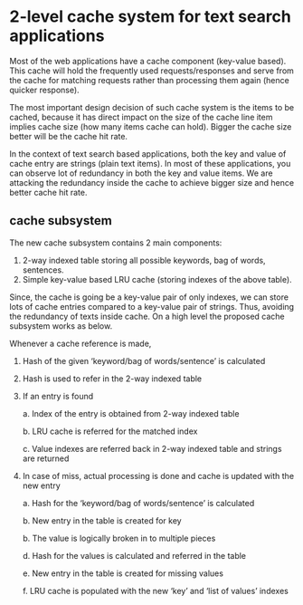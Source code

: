 2-level cache system for text search applications
============================================
Most of the web applications have a cache component (key-value based). 
This cache will hold the frequently used requests/responses and serve from the cache for matching requests rather than processing them again (hence quicker response).

The most important design decision of such cache system is the items to be cached, 
because it has direct impact on the size of the cache line item implies cache size (how many items cache can hold). 
Bigger the cache size better will be the cache hit rate.

In the context of text search based applications, both the key and value of cache entry are strings (plain text items). 
In most of these applications, you can observe lot of redundancy in both the key and value items. 
We are attacking the redundancy inside the cache to achieve bigger size and hence better cache hit rate.

## cache subsystem

The new cache subsystem contains 2 main components:

1. 2-way indexed table storing all possible keywords, bag of words, sentences.
2. Simple key-value based LRU cache (storing indexes of the above table).

Since, the cache is going be a key-value pair of only indexes, we can store lots of cache entries compared to a key-value pair of strings. 
Thus, avoiding the redundancy of texts inside cache. On a high level the proposed cache subsystem works as below.


Whenever a cache reference is made,

1. Hash of the given ‘keyword/bag of words/sentence’ is calculated
2. Hash is used to refer in the 2-way indexed table
3. If an entry is found

    a. Index of the entry is obtained from 2-way indexed table
    
    b. LRU cache is referred for the matched index
    
    c. Value indexes are referred back in 2-way indexed table and strings are returned
    
4. In case of miss, actual processing is done and cache is updated with the new entry

    a. Hash for the ‘keyword/bag of words/sentence’ is calculated
    
    b. New entry in the table is created for key
    
    b. The value is logically broken in to multiple pieces
   
    d. Hash for the values is calculated and referred in the table
    
    e. New entry in the table is created for missing values
    
    f. LRU cache is populated with the new ‘key’ and ‘list of values’ indexes
